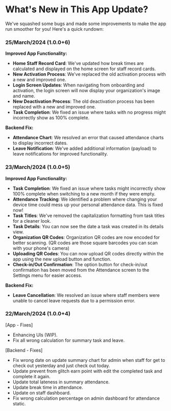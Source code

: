 # What's New in This App Update?

We've squashed some bugs and made some improvements to make the app run smoother for you! Here's a quick rundown:

### 25/March/2024 (1.0.0+6)

**Improved App Functionality:**

-   **Home Staff Record Card**: We've updated how break times are calculated and displayed on the home screen for staff record cards.
-   **New Activation Process**: We've replaced the old activation process with a new and improved one.
-   **Login Screen Updates**: When navigating from onboarding and activation, the login screen will now display your organization's image and name.
-   **New Deactivation Process**: The old deactivation process has been replaced with a new and improved one.
-   **Task Completion**: We fixed an issue where tasks with no progress might incorrectly show as 100% complete.

**Backend Fix:**

-   **Attendance Chart**: We resolved an error that caused attendance charts to display incorrect dates.
-   **Leave Notification**: We've added additional information (payload) to leave notifications for improved functionality.

### 23/March/2024 (1.0.0+5)

**Improved App Functionality:**

- **Task Completion**: We fixed an issue where tasks might incorrectly show 100% complete when switching to a new month if they were empty.
- **Attendance Tracking**: We identified a problem where changing your device time could mess up your personal attendance data. This is fixed now!
- **Task Titles**: We've removed the capitalization formatting from task titles for a cleaner look.
- **Task Details**: You can now see the date a task was created in its details view.
- **Organization QR Codes**: Organization QR codes are now encoded for better scanning. (QR codes are those square barcodes you can scan with your phone's camera)
- **Uploading QR Codes**: You can now upload QR codes directly within the app using the new upload button and function.
- **Check-in/Out Confirmation**: The option button for check-in/out confirmation has been moved from the Attendance screen to the Settings menu for easier access.

**Backend Fix:**

- **Leave Cancellation**: We resolved an issue where staff members were unable to cancel leave requests due to a permission error.

### 22/March/2024 (1.0.0+4)

[App - Fixes]

- Enhancing UIs (WIP).
- Fix all wrong calculation for summary task and leave.

[Backend - Fixes]

- Fix wrong date on update summary chart for admin when staff for get to check out yesterday and just check out today.
- Update prevent from glitch earn point with edit the completed task and complete it again.
- Update total lateness in summary attendance.
- Update break time in attendance.
- Update on staff dashboard.
- Fix wrong calculation percentage on admin dashboard for attendance static.
